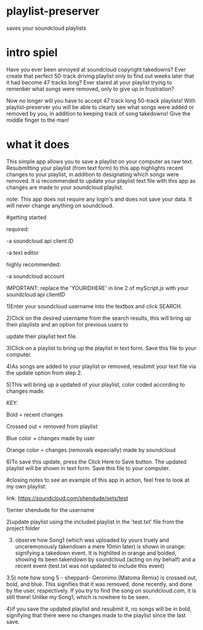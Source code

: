 # playlist-preserver
saves your soundcloud playlists

# intro spiel
Have you ever been annoyed at soundcloud copyright takedowns? Ever create that perfect 50-track driving playlist only to find out weeks later that it had become 47 tracks long? Ever stared at your playlist trying to remenber what songs were removed, only to give up in frustration?

Now no longer will you have to accept 47 track long 50-track playlists! With playlist-preserver you will be able to clearly see what songs were added or removed by you, in addition to keeping track of song takedowns!  Give the middle finger to the man!

# what it does
This simple app allows you to save a playlist on your computer as raw text. Resubmitting your playlist (from text form) to this app highlights recent changes to your playlist, in addition to designating which songs were removed. It is recommended to update your playlist text file with this app as changes are made to your soundcloud playlist. 


note: This app does not require any login's and does not save your data. It will never change anything on soundcloud.

#getting started

required:

-a soundcloud api client ID

-a text editor


highly recommended:

-a soundcloud account





IMPORTANT: replace the 'YOURIDHERE' in line 2 of myScript.js with your soundcloud api clientID


1)Enter your soundcloud username into the textbox and click SEARCH.

2)Click on the desired username from the search results, this will bring up their playlists and an option for previous users to

update their playlist text file.

3)Click on a playlist to bring up the playlist in text form. Save this file to your computer.

4)As songs are added to your playlist or removed, resubmit your text file via the update option from step 2.

5)This will bring up a updated of your playlist, color coded according to changes made.

KEY:

Bold = recent changes

Crossed out = removed from playlist

Blue color = changes made by user

Orange color = changes (removals expecially) made by soundcloud


6)To save this update, press the Click Here to Save button. The updated playlist will be shown in text form. Save this file to your computer.

#closing notes
to see an example of this app in action, feel free to look at my own playlist:

link: https://soundcloud.com/shendude/sets/test

1)enter shendude for the username

2)update playlist using the included playlist in the 'test.txt' file from the project folder

3) observe how Song1 (which was uploaded by yours truely and unceremonously takendown a mere 10min later) is shown in orange: signifying a takedown event. It is highlited in orange and bolded, showing its been takendown by soundcloud (acting on my behalf) and a recent event (test.txt was not updated to include this event)

3.5) note how song 5 - sheppard- Geronimo (Matoma Remix) is crossed out, bold, and blue. This signifies that it was removed, done recently, and done by the user, respectively. If you try to find the song on soundcloud.com, it is still there! Unlike my Song1, which is nowhere to be seen. 

4)if you save the updated playlist and resubmit it, no songs will be in bold, signifying that there were no changes made to the playlist since the last save.
